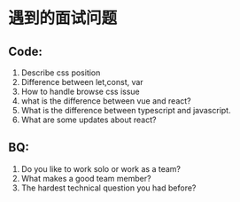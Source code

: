 # 遇到的面试问题

## Code:

1. Describe css position
2. Difference between let,const, var
3. How to handle browse css issue
4. what is the difference between vue and react?
5. What is the difference between typescript and javascript.
6. What are some updates about react?

## BQ:

1. Do you like to work solo or work as a team?
2. What makes a good team member?
3. The hardest technical question you had before?



